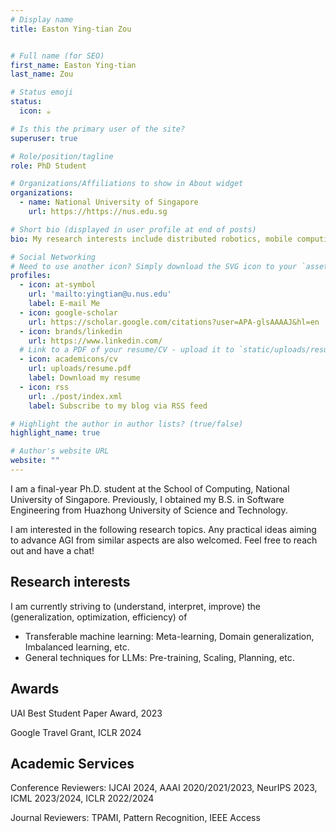 ```yaml
---
# Display name
title: Easton Ying-tian Zou


# Full name (for SEO)
first_name: Easton Ying-tian
last_name: Zou

# Status emoji
status:
  icon: ☕️

# Is this the primary user of the site?
superuser: true

# Role/position/tagline
role: PhD Student

# Organizations/Affiliations to show in About widget
organizations:
  - name: National University of Singapore
    url: https://https://nus.edu.sg

# Short bio (displayed in user profile at end of posts)
bio: My research interests include distributed robotics, mobile computing and programmable matter.

# Social Networking
# Need to use another icon? Simply download the SVG icon to your `assets/media/icons/` folder.
profiles:
  - icon: at-symbol
    url: 'mailto:yingtian@u.nus.edu'
    label: E-mail Me
  - icon: google-scholar
    url: https://scholar.google.com/citations?user=APA-glsAAAAJ&hl=en
  - icon: brands/linkedin
    url: https://www.linkedin.com/
  # Link to a PDF of your resume/CV - upload it to `static/uploads/resume.pdf`
  - icon: academicons/cv
    url: uploads/resume.pdf
    label: Download my resume
  - icon: rss
    url: ./post/index.xml
    label: Subscribe to my blog via RSS feed

# Highlight the author in author lists? (true/false)
highlight_name: true

# Author's website URL
website: ""
---
```


I am a final-year Ph.D. student at the School of Computing, National University of Singapore. Previously, I obtained my B.S. in Software Engineering from Huazhong University of Science and Technology.

I am interested in the following research topics. Any practical ideas aiming to advance AGI from similar aspects are also welcomed. Feel free to reach out and have a chat!


Research interests
------
I am currently striving to (understand, interpret, improve) the (generalization, optimization, efficiency) of
- Transferable machine learning: Meta-learning, Domain generalization, Imbalanced learning, etc.
- General techniques for LLMs: Pre-training, Scaling, Planning, etc.


Awards
------

UAI Best Student Paper Award, 2023

Google Travel Grant, ICLR 2024

Academic Services
------

Conference Reviewers: IJCAI 2024, AAAI 2020/2021/2023, NeurIPS 2023, ICML 2023/2024, ICLR 2022/2024

Journal Reviewers: TPAMI, Pattern Recognition, IEEE Access

